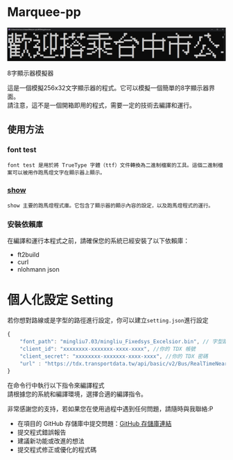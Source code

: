 # Marquee-pp
![image](https://github.com/creeper531100/Marquee-pp/blob/master/image/title.png)

8字顯示器模擬器  

這是一個模擬256x32文字顯示器的程式。它可以模擬一個簡單的8字顯示器界面。  
請注意，這不是一個開箱即用的程式，需要一定的技術去編譯和運行。  

## 使用方法
### font test  
```font test 是用於將 TrueType 字體（ttf）文件轉換為二進制檔案的工具。這個二進制檔案可以被用作跑馬燈文字在顯示器上顯示。```
  
### [show](https://github.com/creeper531100/Marquee-pp/blob/master/show/show.cpp)  
```show 主要的跑馬燈程式庫。它包含了顯示器的顯示內容的設定，以及跑馬燈程式的運行。```

### 安裝依賴庫  

在編譯和運行本程式之前，請確保您的系統已經安裝了以下依賴庫：

- ft2build
- curl
- nlohmann json

# 個人化設定 Setting
若你想對路線或是字型的路徑進行設定，你可以建立`setting.json`進行設定  
```javascript
{
	"font_path": "mingliu7.03/mingliu_Fixedsys_Excelsior.bin", // 字型路徑
	"client_id": "xxxxxxxx-xxxxxxx-xxxx-xxxx", //你的 TDX 帳號
	"client_secret": "xxxxxxxx-xxxxxxx-xxxx-xxxx", //你的 TDX 密碼
	"url" : "https://tdx.transportdata.tw/api/basic/v2/Bus/RealTimeNearStop/City/Taichung/?%24format=JSON" //你要連線的公車路線，詳細請參照 https://tdx.transportdata.tw/
}
```
在命令行中執行以下指令來編譯程式  
請根據您的系統和編譯環境，選擇合適的編譯指令。

非常感謝您的支持，若如果您在使用過程中遇到任何問題，請隨時與我聯絡:P    

- 在項目的 GitHub 存儲庫中提交問題：[GitHub 存儲庫連結](https://github.com/creeper531100/Marquee-pp/issues)
- 提交程式錯誤報告
- 建議新功能或改進的想法
- 提交程式修正或優化的程式碼




